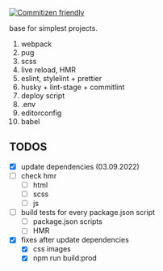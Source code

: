 [![Commitizen friendly](https://img.shields.io/badge/commitizen-friendly-brightgreen.svg)](http://commitizen.github.io/cz-cli/)

base for simplest projects.

1. webpack
2. pug
3. scss
4. live reload, HMR
5. eslint, stylelint + prettier
6. husky + lint-stage + commitlint
7. deploy script
8. .env
9. editorconfig
10. babel

## TODOS
- [x] update dependencies (03.09.2022)
- [ ] check hmr
  - [ ] html
  - [ ] scss
  - [ ] js
- [ ] build tests for every package.json script
  - [ ] package.json scripts
  - [ ] HMR
- [x] fixes after update dependencies
  - [x] css images
  - [x] npm run build:prod
